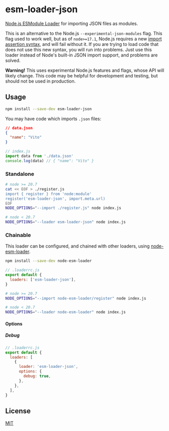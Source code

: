 # esm-loader-json

[Node.js ESModule Loader][node-loaders] for importing JSON files as modules.

This is an alternative to the Node.js `--experimental-json-modules` flag. This
flag used to work well, but as of `node>=17.1`, Node.js requires a new
[import assertion syntax][import-assert], and will fail without it. If you
are trying to load code that does not use this new syntax, you will run into
problems. Just use this loader instead of Node's built-in JSON import support,
and problems are solved.

**Warning!** This uses experimental Node.js features and flags,
whose API will likely change. This code may be helpful for development and
testing, but should not be used in production.

## Usage

```sh
npm install --save-dev esm-loader-json
```

You may have code which imports `.json` files:

```json
// data.json
{
  "name": "Vito"
}
```

```js
// index.js
import data from './data.json'
console.log(data) // { "name": "Vito" }
```

### Standalone

```sh
# node >= 20.7
cat << EOF > ./register.js
import { register } from 'node:module'
register('esm-loader-json', import.meta.url)
EOF
NODE_OPTIONS="--import ./register.js" node index.js

# node < 20.7
NODE_OPTIONS="--loader esm-loader-json" node index.js
```

### Chainable

This loader can be configured, and chained with other loaders, using
[node-esm-loader][node-esm-loader].

```sh
npm install --save-dev node-esm-loader
```

```js
// .loaderrc.js
export default {
  loaders: ['esm-loader-json'],
}
```

```sh
# node >= 20.7
NODE_OPTIONS="--import node-esm-loader/register" node index.js

# node < 20.7
NODE_OPTIONS="--loader node-esm-loader" node index.js
```

#### Options

##### Debug

```js
// .loaderrc.js
export default {
  loaders: [
    {
      loader: 'esm-loader-json',
      options: {
        debug: true,
      },
    },
  ],
}
```

## License

[MIT][mit-license]

[import-assert]: https://nodejs.org/api/esm.html#import-assertions
[mit-license]: https://mit-license.org/
[node-esm-loader]: https://github.com/sebamarynissen/node-esm-loader#readme
[node-loaders]: https://nodejs.org/api/esm.html#loaders
